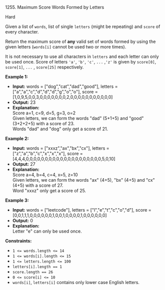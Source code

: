 1255\. Maximum Score Words Formed by Letters

Hard

Given a list of `words`, list of  single `letters` (might be repeating) and `score` of every character.

Return the maximum score of **any** valid set of words formed by using the given letters (`words[i]` cannot be used two or more times).

It is not necessary to use all characters in `letters` and each letter can only be used once. Score of letters `'a'`, `'b'`, `'c'`, `...` ,`'z'` is given by `score[0]`, `score[1]`, `...` , `score[25]` respectively.

**Example 1:**

- **Input:** words = ["dog","cat","dad","good"], letters = ["a","a","c","d","d","d","g","o","o"], score = [1,0,9,5,0,0,3,0,0,0,0,0,0,0,2,0,0,0,0,0,0,0,0,0,0,0]
- **Output:** 23
- **Explanation:** \
  Score  a=1, c=9, d=5, g=3, o=2\
  Given letters, we can form the words "dad" (5+1+5) and "good" (3+2+2+5) with a score of 23.\
  Words "dad" and "dog" only get a score of 21.

**Example 2:**

- **Input:** words = ["xxxz","ax","bx","cx"], letters = ["z","a","b","c","x","x","x"], score = [4,4,4,0,0,0,0,0,0,0,0,0,0,0,0,0,0,0,0,0,0,0,0,5,0,10]
- **Output:** 27
- **Explanation:** \
  Score  a=4, b=4, c=4, x=5, z=10\
  Given letters, we can form the words "ax" (4+5), "bx" (4+5) and "cx" (4+5) with a score of 27.\
  Word "xxxz" only get a score of 25.

**Example 3:**

- **Input:** words = ["leetcode"], letters = ["l","e","t","c","o","d"], score = [0,0,1,1,1,0,0,0,0,0,0,1,0,0,1,0,0,0,0,1,0,0,0,0,0,0]
- **Output:** 0
- **Explanation:** \
  Letter "e" can only be used once.

**Constraints:**

- <code>1 <= words.length <= 14</code>
- <code>1 <= words[i].length <= 15</code>
- <code>1 <= letters.length <= 100</code>
- <code>letters[i].length == 1</code>
- <code>score.length == 26</code>
- <code>0 <= score[i] <= 10</code>
- `words[i]`, `letters[i]` contains only lower case English letters.